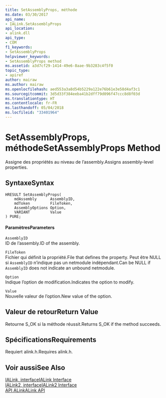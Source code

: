 ```yaml
---
title: SetAssemblyProps, méthode
ms.date: 03/30/2017
api_name:
- IALink.SetAssemblyProps
api_location:
- alink.dll
api_type:
- COM
f1_keywords:
- SetAssemblyProps
helpviewer_keywords:
- SetAssemblyProps method
ms.assetid: a3d7cf29-1414-49e6-8aae-9b3283c4f5f0
topic_type:
- apiref
author: mairaw
ms.author: mairaw
ms.openlocfilehash: aed553a3a8d54b5229a122e76b61e3e58d4af3c1
ms.sourcegitcommit: 3d5d33f384eeba41b2dff79d096f47ccc8d8f03d
ms.translationtype: HT
ms.contentlocale: fr-FR
ms.lasthandoff: 05/04/2018
ms.locfileid: "33401964"
---
```

# <a name="setassemblyprops-method"></a><span data-ttu-id="0af23-102">SetAssemblyProps, méthode</span><span class="sxs-lookup"><span data-stu-id="0af23-102">SetAssemblyProps Method</span></span>
<span data-ttu-id="0af23-103">Assigne des propriétés au niveau de l’assembly.</span><span class="sxs-lookup"><span data-stu-id="0af23-103">Assigns assembly-level properties.</span></span>  
  
## <a name="syntax"></a><span data-ttu-id="0af23-104">Syntaxe</span><span class="sxs-lookup"><span data-stu-id="0af23-104">Syntax</span></span>  
  
```  
HRESULT SetAssemblyProps(  
    mdAssembly      AssemblyID,  
    mdToken         FileToken,  
    AssemblyOptions Option,  
    VARIANT         Value  
) PURE;  
```  
  
#### <a name="parameters"></a><span data-ttu-id="0af23-105">Paramètres</span><span class="sxs-lookup"><span data-stu-id="0af23-105">Parameters</span></span>  
 `AssemblyID`  
 <span data-ttu-id="0af23-106">ID de l’assembly.</span><span class="sxs-lookup"><span data-stu-id="0af23-106">ID of the assembly.</span></span>  
  
 `FileToken`  
 <span data-ttu-id="0af23-107">Fichier qui définit la propriété.</span><span class="sxs-lookup"><span data-stu-id="0af23-107">File that defines the property.</span></span> <span data-ttu-id="0af23-108">Peut être NULL si `AssemblyID` n’indique pas un netmodule indépendant.</span><span class="sxs-lookup"><span data-stu-id="0af23-108">Can be NULL if `AssemblyID` does not indicate an unbound netmodule.</span></span>  
  
 `Option`  
 <span data-ttu-id="0af23-109">Indique l’option de modification.</span><span class="sxs-lookup"><span data-stu-id="0af23-109">Indicates the option to modify.</span></span>  
  
 `Value`  
 <span data-ttu-id="0af23-110">Nouvelle valeur de l’option.</span><span class="sxs-lookup"><span data-stu-id="0af23-110">New value of the option.</span></span>  
  
## <a name="return-value"></a><span data-ttu-id="0af23-111">Valeur de retour</span><span class="sxs-lookup"><span data-stu-id="0af23-111">Return Value</span></span>  
 <span data-ttu-id="0af23-112">Retourne S_OK si la méthode réussit.</span><span class="sxs-lookup"><span data-stu-id="0af23-112">Returns S_OK if the method succeeds.</span></span>  
  
## <a name="requirements"></a><span data-ttu-id="0af23-113">Spécifications</span><span class="sxs-lookup"><span data-stu-id="0af23-113">Requirements</span></span>  
 <span data-ttu-id="0af23-114">Requiert alink.h.</span><span class="sxs-lookup"><span data-stu-id="0af23-114">Requires alink.h.</span></span>  
  
## <a name="see-also"></a><span data-ttu-id="0af23-115">Voir aussi</span><span class="sxs-lookup"><span data-stu-id="0af23-115">See Also</span></span>  
 [<span data-ttu-id="0af23-116">IALink, interface</span><span class="sxs-lookup"><span data-stu-id="0af23-116">IALink Interface</span></span>](../../../../docs/framework/unmanaged-api/alink/ialink-interface.md)  
 [<span data-ttu-id="0af23-117">IALink2, interface</span><span class="sxs-lookup"><span data-stu-id="0af23-117">IALink2 Interface</span></span>](../../../../docs/framework/unmanaged-api/alink/ialink2-interface.md)  
 [<span data-ttu-id="0af23-118">API ALink</span><span class="sxs-lookup"><span data-stu-id="0af23-118">ALink API</span></span>](../../../../docs/framework/unmanaged-api/alink/index.md)
